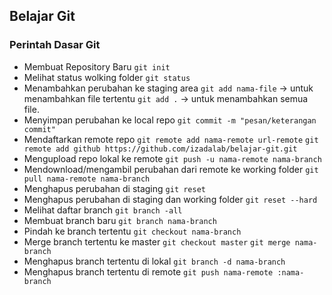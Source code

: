 ## Belajar Git



### Perintah Dasar Git

- Membuat Repository Baru
 	`git init`
- Melihat status wolking folder
	`git status`
- Menambahkan perubahan ke staging area
	`git add nama-file` -> untuk menambahkan file tertentu
	`git add .` -> untuk menambahkan semua file.
- Menyimpan perubahan ke local repo
	`git commit -m "pesan/keterangan commit"`
- Mendaftarkan remote repo
	`git remote add nama-remote url-remote`
	`git remote add github https://github.com/izadalab/belajar-git.git`
- Mengupload repo lokal ke remote
	`git push -u nama-remote nama-branch`
- Mendownload/mengambil perubahan dari remote ke working folder
	`git pull nama-remote nama-branch`
- Menghapus perubahan di staging
	`git reset`
- Menghapus perubahan di staging dan working folder
	`git reset --hard`
- Melihat daftar branch
	`git branch -all`
- Membuat branch baru
	`git branch nama-branch`
- Pindah ke branch tertentu
	`git checkout nama-branch`
- Merge branch tertentu ke master
	`git checkout master`
	`git merge nama-branch`
- Menghapus branch tertentu di lokal
	`git branch -d nama-branch`
- Menghapus branch tertentu di remote
	`git push nama-remote :nama-branch`
